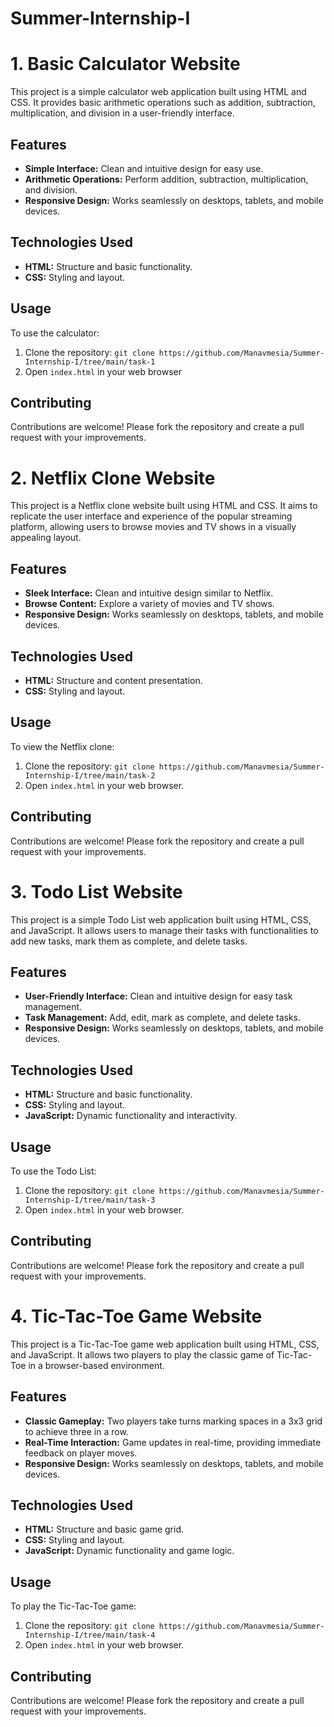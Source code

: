 # Summer-Internship-I

# 1. Basic Calculator Website
This project is a simple calculator web application built using HTML and CSS. It provides basic arithmetic operations such as addition, subtraction, multiplication, and division in a user-friendly interface.

## Features
- **Simple Interface:** Clean and intuitive design for easy use.
- **Arithmetic Operations:** Perform addition, subtraction, multiplication, and division.
- **Responsive Design:** Works seamlessly on desktops, tablets, and mobile devices.

## Technologies Used
- **HTML:** Structure and basic functionality.
- **CSS:** Styling and layout.

## Usage
To use the calculator:
1. Clone the repository: `git clone https://github.com/Manavmesia/Summer-Internship-I/tree/main/task-1`
2. Open `index.html` in your web browser

## Contributing
Contributions are welcome! Please fork the repository and create a pull request with your improvements.

# 2. Netflix Clone Website
This project is a Netflix clone website built using HTML and CSS. It aims to replicate the user interface and experience of the popular streaming platform, allowing users to browse movies and TV shows in a visually appealing layout.

## Features
- **Sleek Interface:** Clean and intuitive design similar to Netflix.
- **Browse Content:** Explore a variety of movies and TV shows.
- **Responsive Design:** Works seamlessly on desktops, tablets, and mobile devices.

## Technologies Used
- **HTML:** Structure and content presentation.
- **CSS:** Styling and layout.

## Usage
To view the Netflix clone:
1. Clone the repository: `git clone https://github.com/Manavmesia/Summer-Internship-I/tree/main/task-2`
2. Open `index.html` in your web browser.

## Contributing
Contributions are welcome! Please fork the repository and create a pull request with your improvements.

# 3. Todo List Website
This project is a simple Todo List web application built using HTML, CSS, and JavaScript. It allows users to manage their tasks with functionalities to add new tasks, mark them as complete, and delete tasks.

## Features
- **User-Friendly Interface:** Clean and intuitive design for easy task management.
- **Task Management:** Add, edit, mark as complete, and delete tasks.
- **Responsive Design:** Works seamlessly on desktops, tablets, and mobile devices.

## Technologies Used
- **HTML:** Structure and basic functionality.
- **CSS:** Styling and layout.
- **JavaScript:** Dynamic functionality and interactivity.

## Usage
To use the Todo List:
1. Clone the repository: `git clone https://github.com/Manavmesia/Summer-Internship-I/tree/main/task-3`
2. Open `index.html` in your web browser.

## Contributing
Contributions are welcome! Please fork the repository and create a pull request with your improvements.

# 4. Tic-Tac-Toe Game Website
This project is a Tic-Tac-Toe game web application built using HTML, CSS, and JavaScript. It allows two players to play the classic game of Tic-Tac-Toe in a browser-based environment.

## Features
- **Classic Gameplay:** Two players take turns marking spaces in a 3x3 grid to achieve three in a row.
- **Real-Time Interaction:** Game updates in real-time, providing immediate feedback on player moves.
- **Responsive Design:** Works seamlessly on desktops, tablets, and mobile devices.

## Technologies Used
- **HTML:** Structure and basic game grid.
- **CSS:** Styling and layout.
- **JavaScript:** Dynamic functionality and game logic.

## Usage
To play the Tic-Tac-Toe game:
1. Clone the repository: `git clone https://github.com/Manavmesia/Summer-Internship-I/tree/main/task-4`
2. Open `index.html` in your web browser.

## Contributing
Contributions are welcome! Please fork the repository and create a pull request with your improvements.
